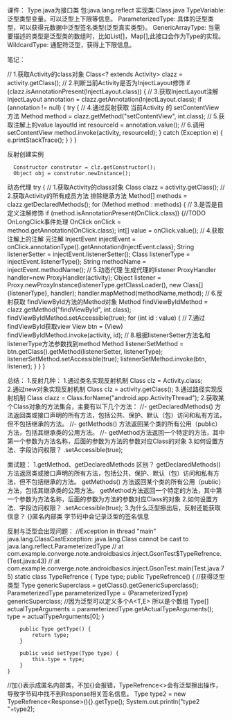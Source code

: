 课件：
    Type.java为接口类
    包:java.lang.reflect 
    实现类:Class.java
    TypeVariable:
        泛型类型变量。可以泛型上下限等信息。
    ParameterizedType:
        具体的泛型类型，可以获得元数据中泛型签名类型(泛型真实类型)。
    GenericArrayType:
        当需要描述的类型是泛型类的数组时，比如List[]，Map[],此接口会作为Type的实现。
    WildcardType:
        通配符泛型，获得上下限信息。

笔记：

//        1.获取Activity的class对象
            Class<? extends Activity> clazz = activity.getClass();
//        2.判断当前Activity是否为InjectLayout修饰
            if (clazz.isAnnotationPresent(InjectLayout.class)) {
//        3.获取InjectLayout注解
            InjectLayout annotation = clazz.getAnnotation(InjectLayout.class);
                if (annotation != null) {
                    try {
//                    4.通过反射获取 当前Activity 的 setContentView 方法
                        Method method = clazz.getMethod("setContentView", int.class);
//                    5.获取注解上的value layoutId
                        int resourceId = annotation.value();
//                    6.调用setContentView
                        method.invoke(activity, resourceId);
                    } catch (Exception e) {
                        e.printStackTrace();
                    }
                 }
            }

反射创建实例

      Constructor construtor = clz.getConstructor();
      Object obj = construtor.newInstance();

动态代理
        try {
//          1.获取Activity的class对象
              Class<? extends Activity> clazz = activity.getClass();
//          2.获取Activity的所有成员方法 排除继承方法
              Method[] methods = clazz.getDeclaredMethods();
              for (Method method : methods) {
//                3.是否是自定义注解修饰
                if (method.isAnnotationPresent(OnClick.class)) {//TODO OnLongClick事件处理
                    OnClick onClick = method.getAnnotation(OnClick.class);
                    int[] value = onClick.value();
//                4.获取注解上的注解 元注解
                    InjectEvent injectEvent = onClick.annotationType().getAnnotation(InjectEvent.class);
                    String listenerSetter = injectEvent.listenerSetter();
                    Class<?> listenerType = injectEvent.listenerType();
                    String methodName = injectEvent.methodName();
//                5.动态代理 生成代理的listener
                    ProxyHandler handler=new ProxyHandler(activity);
                    Object listener = Proxy.newProxyInstance(listenerType.getClassLoader(),
                    new Class[]{listenerType}, handler);
                    handler.mapMethod(methodName,method);
//                6.反射获取 findViewById方法的Method对象
                    Method findViewByIdMethod = clazz.getMethod("findViewById", int.class);
                    findViewByIdMethod.setAccessible(true);
                    for (int id : value) {
//                7.通过findViewById获取view
                    View btn = (View) findViewByIdMethod.invoke(activity, id);
//                8.根据listenerSetter方法名和listenerType方法参数找到method
                    Method listenerSetMethod = btn.getClass().getMethod(listenerSetter, listenerType);
                    listenerSetMethod.setAccessible(true);
                    listenerSetMethod.invoke(btn, listener);
                    }
                }
            }


总结：
  1.反射几种：
    1.通过类名实现反射机制
    Class clz = Activity.class;    
    2.通过new对象实现反射机制
    Class<? extends Activity> clz = activity.getClass();
    3.通过路径实现反射机制
    Class<?> clazz = Class.forName("android.app.ActivityThread");
  2.获取某个Class对象的方法集合，主要有以下几个方法：
    //- getDeclaredMethods() 方法返回类或接口声明的所有方法，包括公共、保护、默认（包）访问和私有方法，但不包括继承的方法。
    //- getMethods() 方法返回某个类的所有公用（public）方法，包括其继承类的公用方法。
    //- getMethod方法返回一个特定的方法，其中第一个参数为方法名称，后面的参数为方法的参数对应Class的对象
  3.如何设置方法、字段访问权限？
    .setAccessible(true);


面试题：
  1.getMethod、getDeclaredMethods 区别？
    getDeclaredMethods() 方法返回类或接口声明的所有方法，包括公共、保护、默认（包）访问和私有方法，但不包括继承的方法。
    getMethods() 方法返回某个类的所有公用（public）方法，包括其继承类的公用方法。
    getMethod方法返回一个特定的方法，其中第一个参数为方法名称，后面的参数为方法的参数对应Class的对象
  2.如何设置方法、字段访问权限？
    .setAccessible(true); 
  3.为什么泛型擦出后，反射还能获取信息？
    {}匿名内部类
    字节码中会记录泛型的签名信息 




反射与泛型会出现问题：
//Exception in thread "main" java.lang.ClassCastException: java.lang.Class cannot be cast to java.lang.reflect.ParameterizedType
//	at com.example.converge.note.androidbasics.inject.GsonTest$TypeRefrence.<init>(Test.java:43)
//	at com.example.converge.note.androidbasics.inject.GsonTest.main(Test.java:75)
static class TypeRefrence<T> {
Type type;
        public TypeRefrence() {
            //获得泛型类型
            Type genericSuperclass = getClass().getGenericSuperclass();
            ParameterizedType parameterizedType = (ParameterizedType) genericSuperclass;
            //因为泛型可以定义多个A<T,E> 所以是个数组
            Type[] actualTypeArguments = parameterizedType.getActualTypeArguments();
            type = actualTypeArguments[0];
        }

        public Type getType() {
            return type;
        }

        public void setType(Type type) {
            this.type = type;
        }
    }

//加{}表示成匿名内部类，不加{}会报错，TypeRefrence<>会有泛型擦出操作，导致字节码中找不到Response相关签名信息。
Type type2 = new TypeRefrence<Response<Data>>(){}.getType();
System.out.println("type2 "+type2);